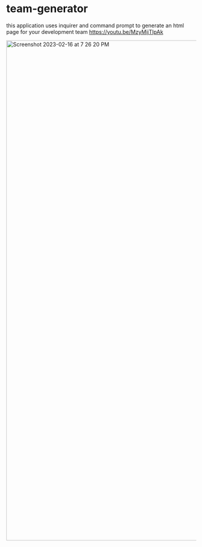 # team-generator

this application uses inquirer and command prompt to generate an html page for your development team
https://youtu.be/MzyMijTIpAk


<img width="1324" alt="Screenshot 2023-02-16 at 7 26 20 PM" src="https://user-images.githubusercontent.com/55592486/219518501-b1c60d10-e37d-4809-919b-3f6085ef4c25.png">
